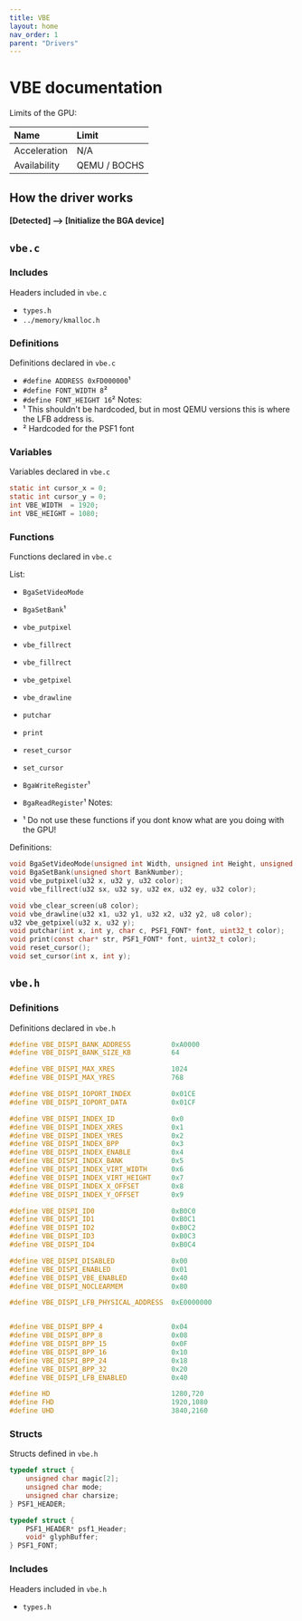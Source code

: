 ```yaml
---
title: VBE
layout: home
nav_order: 1
parent: "Drivers"
---
```


# VBE documentation

Limits of the GPU:

| Name           | Limit          |
| :------------- | :------------- |
| Acceleration   | N/A            |
| Availability   | QEMU / BOCHS   |

## How the driver works
#### [Detected] --> [Initialize the BGA device]

## `vbe.c`

### Includes
Headers included in `vbe.c`

- `types.h`
- `../memory/kmalloc.h`

### Definitions
Definitions declared in `vbe.c`
- `#define ADDRESS 0xFD000000`¹
- `#define FONT_WIDTH 8`²
- `#define FONT_HEIGHT 16`²
Notes:
- ¹ This shouldn't be hardcoded, but in most QEMU versions this is where the LFB address is.
- ² Hardcoded for the PSF1 font


### Variables
Variables declared in `vbe.c`
```c
static int cursor_x = 0;
static int cursor_y = 0;
int VBE_WIDTH  = 1920;
int VBE_HEIGHT = 1080;
```

### Functions
Functions declared in `vbe.c`

List:
- `BgaSetVideoMode`
- `BgaSetBank`¹
- `vbe_putpixel`
- `vbe_fillrect`
- `vbe_fillrect`
- `vbe_getpixel`
- `vbe_drawline`
- `putchar`
- `print`
- `reset_cursor`
- `set_cursor`
- `BgaWriteRegister`¹
- `BgaReadRegister`¹
Notes:

 - ¹ Do not use these functions if you dont know what are you doing with the GPU!

Definitions:
```c
void BgaSetVideoMode(unsigned int Width, unsigned int Height, unsigned int BitDepth, int UseLinearFrameBuffer, int ClearVideoMemory);
void BgaSetBank(unsigned short BankNumber);
void vbe_putpixel(u32 x, u32 y, u32 color);
void vbe_fillrect(u32 sx, u32 sy, u32 ex, u32 ey, u32 color);

void vbe_clear_screen(u8 color);
void vbe_drawline(u32 x1, u32 y1, u32 x2, u32 y2, u8 color);
u32 vbe_getpixel(u32 x, u32 y);
void putchar(int x, int y, char c, PSF1_FONT* font, uint32_t color);
void print(const char* str, PSF1_FONT* font, uint32_t color);
void reset_cursor();
void set_cursor(int x, int y);
```

## `vbe.h`

### Definitions
Definitions declared in `vbe.h`
```c
#define VBE_DISPI_BANK_ADDRESS          0xA0000
#define VBE_DISPI_BANK_SIZE_KB          64

#define VBE_DISPI_MAX_XRES              1024
#define VBE_DISPI_MAX_YRES              768

#define VBE_DISPI_IOPORT_INDEX          0x01CE
#define VBE_DISPI_IOPORT_DATA           0x01CF

#define VBE_DISPI_INDEX_ID              0x0
#define VBE_DISPI_INDEX_XRES            0x1
#define VBE_DISPI_INDEX_YRES            0x2
#define VBE_DISPI_INDEX_BPP             0x3
#define VBE_DISPI_INDEX_ENABLE          0x4
#define VBE_DISPI_INDEX_BANK            0x5
#define VBE_DISPI_INDEX_VIRT_WIDTH      0x6
#define VBE_DISPI_INDEX_VIRT_HEIGHT     0x7
#define VBE_DISPI_INDEX_X_OFFSET        0x8
#define VBE_DISPI_INDEX_Y_OFFSET        0x9

#define VBE_DISPI_ID0                   0xB0C0
#define VBE_DISPI_ID1                   0xB0C1
#define VBE_DISPI_ID2                   0xB0C2
#define VBE_DISPI_ID3                   0xB0C3
#define VBE_DISPI_ID4                   0xB0C4

#define VBE_DISPI_DISABLED              0x00
#define VBE_DISPI_ENABLED               0x01
#define VBE_DISPI_VBE_ENABLED           0x40
#define VBE_DISPI_NOCLEARMEM            0x80

#define VBE_DISPI_LFB_PHYSICAL_ADDRESS  0xE0000000


#define VBE_DISPI_BPP_4   				0x04
#define VBE_DISPI_BPP_8   				0x08
#define VBE_DISPI_BPP_15  				0x0F
#define VBE_DISPI_BPP_16  				0x10
#define VBE_DISPI_BPP_24  				0x18
#define VBE_DISPI_BPP_32			    0x20
#define VBE_DISPI_LFB_ENABLED 			0x40

#define HD								1280,720
#define FHD 							1920,1080
#define UHD								3840,2160
```

### Structs
Structs defined in `vbe.h`
```c
typedef struct {
	unsigned char magic[2];
	unsigned char mode;
	unsigned char charsize;
} PSF1_HEADER;

typedef struct {
	PSF1_HEADER* psf1_Header;
	void* glyphBuffer;
} PSF1_FONT;

```


### Includes
Headers included in `vbe.h`
- `types.h`


